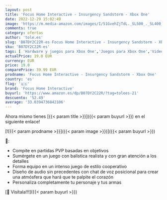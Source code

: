```yaml
---
layout: post
title: 'Focus Home Interactive - Insurgency Sandstorm - Xbox One'
date: 2022-12-29 15:02:49
image: 'https://m.media-amazon.com/images/I/51GvehZjTdL._SL500_._SL400_.jpg'
comments: true
category: ofertas
author: 'tole.es'
slug: 'B07DY2C22R-es Focus Home Interactive - Insurgency Sandstorm - Xbox One'
sku: 'B07DY2C22R-es'
tags: [ 'Hardware y juegos para Xbox One','Juegos para Xbox One','Videojuegos','focus home interactive','xbox','🇪🇸', ]
actualPrice: 19.0 EUR
currency: EUR
price: 19.0
comparePrice: 39.99 EUR
prodname: 'Focus Home Interactive - Insurgency Sandstorm - Xbox One'
country: 'es'
flag: '🇪🇸'
brand: 'Focus Home Interactive'
buyurl: 'https://www.amazon.es/dp/B07DY2C22R/?tag=tolees-21'
descuento: '52.49'
average: '33.0394736842106'
---
```


Ahora mismo tienes [{{< param title >}}]({{< param buyurl >}}) en el siguiente enlace!

[![{{< param prodname >}}]({{< param image >}})]({{< param buyurl >}})

🔎:

- Compite en partidas PVP basadas en objetivos
- Sumérgete en un juego con balística realista y con gran atención a los detalles
- Forma equipo en un intenso juego de estilo cooperativo
- Diseño de audio sin precedentes con chat de voz posicional para crear una atmósfera que hará que te palpite el corazón
- Personaliza completamente tu personaje y tus armas

[🛒 Visítala!!!]({{< param buyurl >}})
